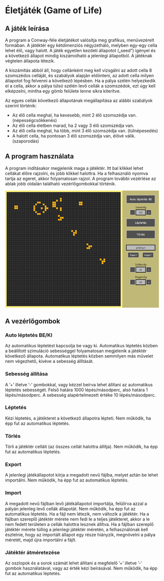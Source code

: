 # Életjáték (Game of Life)

## A játék leírása
A program a Conway-féle életjátékot valósítja meg grafikus, menüvezérelt formában. A
játéktér egy kétdimenziós négyzetháló, melyben egy-egy cella lehet élő, vagy halott. A játék
egyetlen kezdeti állapotot („seed”) igényel és a következő állapot mindig kiszámolható a
jelenlegi állapotból. A játéknak végtelen állapota létezik.

A kiszámítás abból áll, hogy cellánként meg kell vizsgálni az adott cella 8 szomszédos celláját,
és szabályok alapján eldönteni, az adott cella milyen állapotot fog felvenni a következő
lépésben. Ha a pálya szélén helyezkedik el a cella, akkor a pálya túlsó szélén levő cellák a
szomszédok, ezt úgy kell elképzelni, mintha egy gömb felülete lenne síkra kiterítve.

Az egyes cellák következő állapotának megállapítása az alábbi szabályok szerint történik:
- Az élő cella meghal, ha kevesebb, mint 2 élő szomszédja van. (népességcsökkenés)
- Az élő cella életben marad, ha 2 vagy 3 élő szomszédja van.
- Az élő cella meghal, ha több, mint 3 élő szomszédja van. (túlnépesedés)
- A halott cella, ha pontosan 3 élő szomszédja van, élővé válik. (szaporodás)

## A program használata

A program indításakor megjelenik maga a játéktér. Itt bal klikkel lehet cellákat élőre rajzolni,
és jobb klikkel halottra. Ha a felhasználó nyomva tartja az egeret, akkor folyamatosan rajzol.
A program további vezérlése az ablak jobb oldalán található vezérlőgombokkal történik.

![A program felülete](img/eletjatek.png)

## A vezérlőgombok

### Auto léptetés BE/KI
Az automatikus léptetést kapcsolja be vagy ki. Automatikus léptetés közben a beállított
szimuláció sebességgel folyamatosan megjelenik a játéktér következő állapota. Automatikus
léptetés közben semmilyen más művelet nem végezhető, kivéve a sebesség állítását.

### Sebesség állítása
A ’+’ illetve ’-’ gombokkal, vagy kézzel beírva lehet állítani az automatikus léptetés sebességét. Felső határa 1000
lépés/másodperc, alsó határa 1 lépés/másodperc. A sebesség alapértelmezett értéke 10
lépés/másodperc.

### Léptetés
Kézi léptetés, a játékteret a következő állapotra lépteti. Nem működik, ha épp fut az
automatikus léptetés.

### Törlés
Törli a játéktér celláit (az összes cellát halottra állítja). Nem működik, ha épp fut az
automatikus léptetés.

### Export
A jelenlegi játékállapotot kiírja a megadott nevű fájlba, melyet aztán be lehet importálni. Nem
működik, ha épp fut az automatikus léptetés.

### Import
A megadott nevű fájlban levő játékállapotot importálja, felülírva azzal a pályán jelenleg levő cellák
állapotát. Nem működik, ha épp fut az automatikus léptetés.
Ha a fájl nem létezik, nem változik a játéktér. Ha a fájlban szereplő játéktér mérete nem fedi
le a teljes játékteret, akkor a le nem fedett területen a cellák halottra lesznek állítva. Ha a
fájlban szereplő játéktér mérete túllóg a jelenlegi játéktér méretén, a felhasználónak kell
észlelnie, hogy az importált állapot egy része hiányzik, megnövelni a pálya méretét, majd újra
importálni a fájlt.

### Játéktér átméretezése
Az oszlopok és a sorok számát lehet állítani a megfelelő ’+’ illetve ’-’ gombok használatával, vagy az érték kézi beírásával.
Nem működik, ha épp fut az automatikus léptetés.